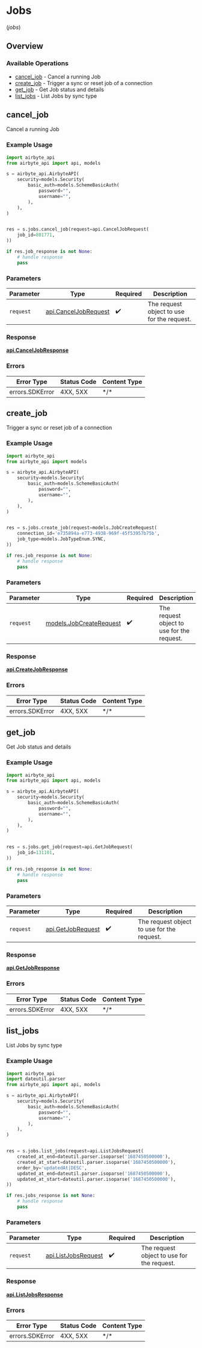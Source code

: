 # Jobs
(*jobs*)

## Overview

### Available Operations

* [cancel_job](#cancel_job) - Cancel a running Job
* [create_job](#create_job) - Trigger a sync or reset job of a connection
* [get_job](#get_job) - Get Job status and details
* [list_jobs](#list_jobs) - List Jobs by sync type

## cancel_job

Cancel a running Job

### Example Usage

```python
import airbyte_api
from airbyte_api import api, models

s = airbyte_api.AirbyteAPI(
    security=models.Security(
        basic_auth=models.SchemeBasicAuth(
            password="",
            username="",
        ),
    ),
)


res = s.jobs.cancel_job(request=api.CancelJobRequest(
    job_id=801771,
))

if res.job_response is not None:
    # handle response
    pass

```

### Parameters

| Parameter                                             | Type                                                  | Required                                              | Description                                           |
| ----------------------------------------------------- | ----------------------------------------------------- | ----------------------------------------------------- | ----------------------------------------------------- |
| `request`                                             | [api.CancelJobRequest](../../api/canceljobrequest.md) | :heavy_check_mark:                                    | The request object to use for the request.            |

### Response

**[api.CancelJobResponse](../../api/canceljobresponse.md)**

### Errors

| Error Type      | Status Code     | Content Type    |
| --------------- | --------------- | --------------- |
| errors.SDKError | 4XX, 5XX        | \*/\*           |

## create_job

Trigger a sync or reset job of a connection

### Example Usage

```python
import airbyte_api
from airbyte_api import models

s = airbyte_api.AirbyteAPI(
    security=models.Security(
        basic_auth=models.SchemeBasicAuth(
            password="",
            username="",
        ),
    ),
)


res = s.jobs.create_job(request=models.JobCreateRequest(
    connection_id='e735894a-e773-4938-969f-45f53957b75b',
    job_type=models.JobTypeEnum.SYNC,
))

if res.job_response is not None:
    # handle response
    pass

```

### Parameters

| Parameter                                                   | Type                                                        | Required                                                    | Description                                                 |
| ----------------------------------------------------------- | ----------------------------------------------------------- | ----------------------------------------------------------- | ----------------------------------------------------------- |
| `request`                                                   | [models.JobCreateRequest](../../models/jobcreaterequest.md) | :heavy_check_mark:                                          | The request object to use for the request.                  |

### Response

**[api.CreateJobResponse](../../api/createjobresponse.md)**

### Errors

| Error Type      | Status Code     | Content Type    |
| --------------- | --------------- | --------------- |
| errors.SDKError | 4XX, 5XX        | \*/\*           |

## get_job

Get Job status and details

### Example Usage

```python
import airbyte_api
from airbyte_api import api, models

s = airbyte_api.AirbyteAPI(
    security=models.Security(
        basic_auth=models.SchemeBasicAuth(
            password="",
            username="",
        ),
    ),
)


res = s.jobs.get_job(request=api.GetJobRequest(
    job_id=131101,
))

if res.job_response is not None:
    # handle response
    pass

```

### Parameters

| Parameter                                       | Type                                            | Required                                        | Description                                     |
| ----------------------------------------------- | ----------------------------------------------- | ----------------------------------------------- | ----------------------------------------------- |
| `request`                                       | [api.GetJobRequest](../../api/getjobrequest.md) | :heavy_check_mark:                              | The request object to use for the request.      |

### Response

**[api.GetJobResponse](../../api/getjobresponse.md)**

### Errors

| Error Type      | Status Code     | Content Type    |
| --------------- | --------------- | --------------- |
| errors.SDKError | 4XX, 5XX        | \*/\*           |

## list_jobs

List Jobs by sync type

### Example Usage

```python
import airbyte_api
import dateutil.parser
from airbyte_api import api, models

s = airbyte_api.AirbyteAPI(
    security=models.Security(
        basic_auth=models.SchemeBasicAuth(
            password="",
            username="",
        ),
    ),
)


res = s.jobs.list_jobs(request=api.ListJobsRequest(
    created_at_end=dateutil.parser.isoparse('1687450500000'),
    created_at_start=dateutil.parser.isoparse('1687450500000'),
    order_by='updatedAt|DESC',
    updated_at_end=dateutil.parser.isoparse('1687450500000'),
    updated_at_start=dateutil.parser.isoparse('1687450500000'),
))

if res.jobs_response is not None:
    # handle response
    pass

```

### Parameters

| Parameter                                           | Type                                                | Required                                            | Description                                         |
| --------------------------------------------------- | --------------------------------------------------- | --------------------------------------------------- | --------------------------------------------------- |
| `request`                                           | [api.ListJobsRequest](../../api/listjobsrequest.md) | :heavy_check_mark:                                  | The request object to use for the request.          |

### Response

**[api.ListJobsResponse](../../api/listjobsresponse.md)**

### Errors

| Error Type      | Status Code     | Content Type    |
| --------------- | --------------- | --------------- |
| errors.SDKError | 4XX, 5XX        | \*/\*           |